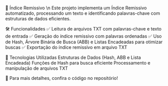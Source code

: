 📌 Índice Remissivo \n
Este projeto implementa um Índice Remissivo automatizado, processando um texto e identificando palavras-chave com estruturas de dados eficientes.

🛠️ Funcionalidades
✅ Leitura de arquivos TXT com palavras-chave e texto de entrada
✅ Geração do índice remissivo com palavras ordenadas
✅ Uso de Hash, Árvore Binária de Busca (ABB) e Listas Encadeadas para otimizar buscas
✅ Exportação do índice remissivo em arquivo TXT

🔧 Tecnologias Utilizadas
Estruturas de Dados (Hash, ABB e Lista Encadeada)
Funções de Hash para busca eficiente
Processamento e manipulação de arquivos TXT

📂 Para mais detalhes, confira o código no repositório!
